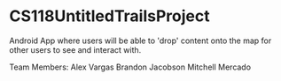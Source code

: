 # CS118UntitledTrailsProject
Android App where users will be able to 'drop' content onto the map for other users to see and interact with.

Team Members:
Alex Vargas
Brandon Jacobson
Mitchell Mercado
